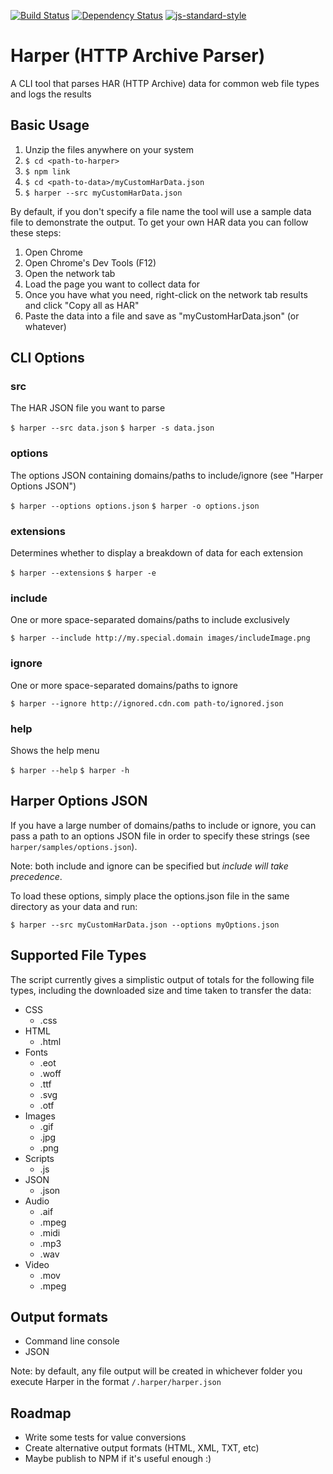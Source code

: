 [![Build Status](https://travis-ci.org/chris-goodchild/harper.svg)](https://travis-ci.org/chris-goodchild/harper)
[![Dependency Status](https://david-dm.org/chris-goodchild/harper.svg)](https://david-dm.org/chris-goodchild/harper)
[![js-standard-style](https://img.shields.io/badge/code%20style-standard-brightgreen.svg)](http://standardjs.com/)

# Harper (HTTP Archive Parser)

A CLI tool that parses HAR (HTTP Archive) data for common web file types and logs the results


## Basic Usage

1. Unzip the files anywhere on your system
2. `$ cd <path-to-harper>`
3. `$ npm link`
4. `$ cd <path-to-data>/myCustomHarData.json`
5. `$ harper --src myCustomHarData.json`

By default, if you don't specify a file name the tool will use a sample data file to demonstrate the output. To get 
your own HAR data you can follow these steps:

1. Open Chrome
2. Open Chrome's Dev Tools (F12)
3. Open the network tab
4. Load the page you want to collect data for
5. Once you have what you need, right-click on the network tab results and click "Copy all as HAR"
6. Paste the data into a file and save as "myCustomHarData.json" (or whatever)


## CLI Options

### src

The HAR JSON file you want to parse

`$ harper --src data.json`
`$ harper -s data.json`

### options

The options JSON containing domains/paths to include/ignore (see "Harper Options JSON")

`$ harper --options options.json`
`$ harper -o options.json`

### extensions

Determines whether to display a breakdown of data for each extension

`$ harper --extensions`
`$ harper -e`

### include

One or more space-separated domains/paths to include exclusively 

`$ harper --include http://my.special.domain images/includeImage.png`

### ignore

One or more space-separated domains/paths to ignore 

`$ harper --ignore http://ignored.cdn.com path-to/ignored.json`

### help

Shows the help menu

`$ harper --help`
`$ harper -h`


## Harper Options JSON

If you have a large number of domains/paths to include or ignore, you can pass a path to an options JSON file in order 
to specify these strings (see `harper/samples/options.json`).

Note: both include and ignore can be specified but *include will take precedence*.

To load these options, simply place the options.json file in the same directory as your data and run:

`$ harper --src myCustomHarData.json --options myOptions.json`


## Supported File Types

The script currently gives a simplistic output of totals for the following file types, including the downloaded size and 
time taken to transfer the data:

- CSS
  - .css
- HTML
  - .html
- Fonts
  - .eot
  - .woff
  - .ttf
  - .svg
  - .otf
- Images
  - .gif
  - .jpg
  - .png
- Scripts
  - .js
- JSON
  - .json
- Audio
  - .aif
  - .mpeg
  - .midi
  - .mp3
  - .wav
- Video
  - .mov
  - .mpeg


## Output formats

- Command line console
- JSON

Note: by default, any file output will be created in whichever folder you execute Harper in the format `/.harper/harper.json`


## Roadmap

- Write some tests for value conversions
- Create alternative output formats (HTML, XML, TXT, etc)
- Maybe publish to NPM if it's useful enough :)

